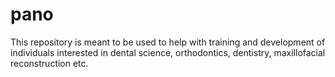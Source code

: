 # pano
This repository is meant to be used to help with training and development of individuals interested in dental science, orthodontics, dentistry, maxillofacial reconstruction etc. 
